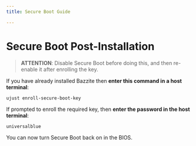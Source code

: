 ```yaml
---
title: Secure Boot Guide

---
```


# Secure Boot Post-Installation

>**ATTENTION**: Disable Secure Boot before doing this, and then re-enable it after enrolling the key.

If you have already installed Bazzite then **enter this command in a host terminal**: 
```
ujust enroll-secure-boot-key
``` 
If prompted to enroll the required key, then **enter the password in the host terminal**: 
```
universalblue
``` 

You can now turn Secure Boot back on in the BIOS.